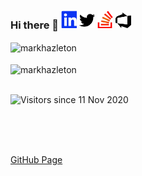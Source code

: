 ### Hi there 👋 [<img src="./linkedin.svg"  width="25" >](https://linkedin.com/in/markhazleton) [<img src="./twitter.svg"  width="25" >](https://twitter.com/markhazleton) [<img src="./stackoverflow.svg"  width="25" >](https://stackoverflow.com/users/479571/markhazleton) [<img src="./azuredevops.svg"  width="25" >](https://dev.azure.com/markhazleton/SampleMvcCRUD)

<div>
  <img align="center" src="https://github-readme-stats.vercel.app/api?username=markhazleton&show_icons=true&theme=dark" alt="markhazleton" />
<div/>
<br />
  
<div>
  <img align="center" src="https://github-readme-stats.vercel.app/api/top-langs/?username=markhazleton&layout=compact&hide=html&theme=dark" alt="markhazleton" />
<div/>
<br />

![Visitors since 11 Nov 2020](http://estruyf-github.azurewebsites.net/api/VisitorHit?user=markhazleton&repo=markhazleton&countColor=%237B1E7A)

<br />
<br />
<br />

[GitHub Page](https://markhazleton.github.io/)
